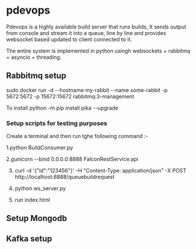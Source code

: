# pdevops

Pdevops is a highly available build server that runs builds, It sends output from console and stream it into a queue, line by line and provides websocket based updated to client connected to it.

The entire system is implemented in python usingh websockets + rabbitmq + asyncio + threading.

## Rabbitmq setup

sudo docker run -d --hostname my-rabbit --name some-rabbit -p 5672:5672 -p 15672:15672 rabbitmq:3-management


To install 
python -m pip install pika --upgrade

### Setup scripts for testing purposes 

Create a terminal and then run tghe following command :- 


1.python BuildConsumer.py 

2.gunicorn --bind 0.0.0.0:8888 FalconRestService:api

3. curl -d '{"id":"123456"}' -H "Content-Type: application/json" -X POST http://localhost:8888/queuebuildrequest

4. python ws_server.py 

5. run index.html 

## Setup Mongodb

## Kafka setup 













